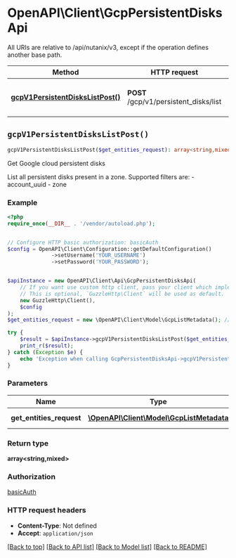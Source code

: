 # OpenAPI\Client\GcpPersistentDisksApi

All URIs are relative to /api/nutanix/v3, except if the operation defines another base path.

| Method | HTTP request | Description |
| ------------- | ------------- | ------------- |
| [**gcpV1PersistentDisksListPost()**](GcpPersistentDisksApi.md#gcpV1PersistentDisksListPost) | **POST** /gcp/v1/persistent_disks/list | Get Google cloud persistent disks |


## `gcpV1PersistentDisksListPost()`

```php
gcpV1PersistentDisksListPost($get_entities_request): array<string,mixed>
```

Get Google cloud persistent disks

List all persistent disks present in a zone. Supported filters are: - account_uuid - zone

### Example

```php
<?php
require_once(__DIR__ . '/vendor/autoload.php');


// Configure HTTP basic authorization: basicAuth
$config = OpenAPI\Client\Configuration::getDefaultConfiguration()
              ->setUsername('YOUR_USERNAME')
              ->setPassword('YOUR_PASSWORD');


$apiInstance = new OpenAPI\Client\Api\GcpPersistentDisksApi(
    // If you want use custom http client, pass your client which implements `GuzzleHttp\ClientInterface`.
    // This is optional, `GuzzleHttp\Client` will be used as default.
    new GuzzleHttp\Client(),
    $config
);
$get_entities_request = new \OpenAPI\Client\Model\GcpListMetadata(); // \OpenAPI\Client\Model\GcpListMetadata | Request body

try {
    $result = $apiInstance->gcpV1PersistentDisksListPost($get_entities_request);
    print_r($result);
} catch (Exception $e) {
    echo 'Exception when calling GcpPersistentDisksApi->gcpV1PersistentDisksListPost: ', $e->getMessage(), PHP_EOL;
}
```

### Parameters

| Name | Type | Description  | Notes |
| ------------- | ------------- | ------------- | ------------- |
| **get_entities_request** | [**\OpenAPI\Client\Model\GcpListMetadata**](../Model/GcpListMetadata.md)| Request body | |

### Return type

**array<string,mixed>**

### Authorization

[basicAuth](../../README.md#basicAuth)

### HTTP request headers

- **Content-Type**: Not defined
- **Accept**: `application/json`

[[Back to top]](#) [[Back to API list]](../../README.md#endpoints)
[[Back to Model list]](../../README.md#models)
[[Back to README]](../../README.md)
